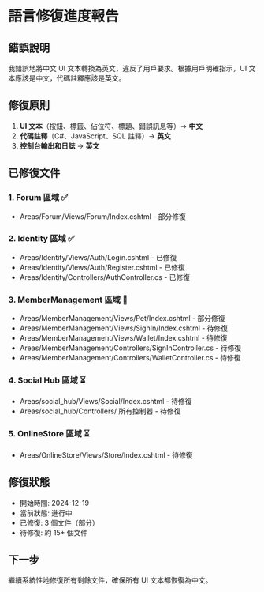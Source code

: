 # 語言修復進度報告

## 錯誤說明
我錯誤地將中文 UI 文本轉換為英文，違反了用戶要求。根據用戶明確指示，UI 文本應該是中文，代碼註釋應該是英文。

## 修復原則
1. **UI 文本**（按鈕、標籤、佔位符、標題、錯誤訊息等）→ **中文**
2. **代碼註釋**（C#、JavaScript、SQL 註釋）→ **英文**
3. **控制台輸出和日誌** → **英文**

## 已修復文件

### 1. Forum 區域 ✅
- Areas/Forum/Views/Forum/Index.cshtml - 部分修復

### 2. Identity 區域 ✅
- Areas/Identity/Views/Auth/Login.cshtml - 已修復
- Areas/Identity/Views/Auth/Register.cshtml - 已修復
- Areas/Identity/Controllers/AuthController.cs - 已修復

### 3. MemberManagement 區域 🔄
- Areas/MemberManagement/Views/Pet/Index.cshtml - 部分修復
- Areas/MemberManagement/Views/SignIn/Index.cshtml - 待修復
- Areas/MemberManagement/Views/Wallet/Index.cshtml - 待修復
- Areas/MemberManagement/Controllers/SignInController.cs - 待修復
- Areas/MemberManagement/Controllers/WalletController.cs - 待修復

### 4. Social Hub 區域 ⏳
- Areas/social_hub/Views/Social/Index.cshtml - 待修復
- Areas/social_hub/Controllers/ 所有控制器 - 待修復

### 5. OnlineStore 區域 ⏳
- Areas/OnlineStore/Views/Store/Index.cshtml - 待修復

## 修復狀態
- 開始時間: 2024-12-19
- 當前狀態: 進行中
- 已修復: 3 個文件（部分）
- 待修復: 約 15+ 個文件

## 下一步
繼續系統性地修復所有剩餘文件，確保所有 UI 文本都恢復為中文。